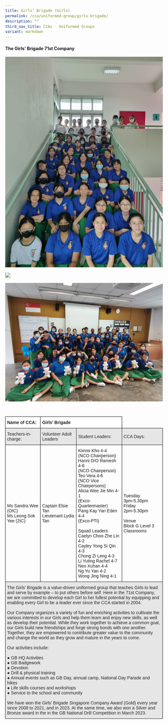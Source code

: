 ```yaml
---
title: Girls’ Brigade (Girls)
permalink: /cca/uniformed-group/girls-brigade/
description: ""
third_nav_title: CCAs   Uniformed Groups
variant: markdown
---
```

#### **The Girls’ Brigade 71st Company**

![](/images/girls%20brigade%201.jpg)

![](/images/girls%20brigade%202.jpg)

![](/images/girls%20brigade%203.jpg)



<br>
<style type="text/css">
.tg  {border-collapse:collapse;border-spacing:0;}
.tg td{border-color:black;border-style:solid;border-width:1px;font-family:Arial, sans-serif;font-size:14px;
  overflow:hidden;padding:10px 5px;word-break:normal;}
.tg th{border-color:black;border-style:solid;border-width:1px;font-family:Arial, sans-serif;font-size:14px;
  font-weight:normal;overflow:hidden;padding:10px 5px;word-break:normal;}
.tg .tg-l2bf{background-color:#FFF;color:#222;font-weight:bold;text-align:left;vertical-align:top}
.tg .tg-h5mn{background-color:#E6E6E6;color:#222;text-align:left;vertical-align:middle}
.tg .tg-1ppo{background-color:#FFF;color:#222;text-align:left;vertical-align:middle}
</style>

<table class="tg">
<thead>
  <tr>
    <th class="tg-l2bf"><span style="font-weight:bold">Name of CCA:</span></th>
    <th class="tg-l2bf" colspan="2"><span style="font-weight:bold">Girls’ Brigade</span></th>
  </tr>
</thead>
<tbody>
  <tr>
    <td class="tg-h5mn">Teachers-in-charge:</td>
    <td class="tg-h5mn">Volunteer Adult Leaders</td>
    <td class="tg-h5mn">Student Leaders:</td>
    <td class="tg-h5mn">CCA Days:</td>
	</tr>
  <tr>
    <td class="tg-tsok">Ms Sandra Wee (OIC)<br>Ms Leong Sok Yee (2IC)</td>
    <td class="tg-tsok">Captain Elsie Tan<br>Lieutenant Lydia Tan</td>
    <td class="tg-tsok">Kimmi Kho 4-4<br>(NCO Chairperson)<br>Hanni D/O Ramesh 4-6<br>(NCO Chairperson)<br>Teo Vera 4-6<br>(NCO Vice Chairpersons)<br>Alicia Wee Jie Min 4-1<br>(Exco-Quartermaster)<br>Pang Kay Yan Eden 4-4<br>(Exco-PTI)<br><br>Squad Leaders<br>Caelyn Choo Zhe Lin 4-2<br>Cayley Yong Si Qin 4-3<br>Chong Zi Leng 4-3<br>Li Yuting Rachel 4-7<br>Neo Xuhan 4-4<br>Ng Yu Yan 4-2<br>Wong Jing Ning 4-1</td>
    <td class="tg-tsok">Tuesday<br>3pm-5.30pm<br>Friday<br>2pm-5.30pm<br><br>Venue<br>Block G Level 3 Classrooms</td>
	</tr>
  <tr>
    <td class="tg-h5mn" colspan="4">The Girls’ Brigade is a value-driven uniformed group that teaches Girls to lead and serve by example – to put others before self. Here in the 71st Company, we are committed to develop each Girl to her fullest potential by equipping and enabling every Girl to be a leader ever since the CCA started in 2004.<br><br>Our Company organizes a variety of fun and enriching activities to cultivate the various interests in our Girls and help them learn and enjoy new skills, as well as develop their potential. While they work together to achieve a common goal, our Girls build new friendships and forge strong bonds with one another. Together, they are empowered to contribute greater value to the community and change the world as they grow and mature in the years to come.<br><br>Our activities include:<br><br>●     GB HQ Activities<br>●     GB Badgework<br>●     Devotion<br>●     Drill &amp; physical training<br>●     Annual events such as GB Day, annual camp, National Day Parade and hikes<br>●     Life skills courses and workshops<br>●     Service to the school and community<br><br>We have won the Girls’ Brigade Singapore Company Award (Gold) every year since 2008 to 2021, and in 2023. At the same time, we also won a Silver and Bronze award in the in the GB National Drill Competition in March 2023.</td>
  </tr>
</tbody>
</table>